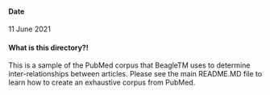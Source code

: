 #### Date
11 June 2021

#### What is this directory?!
This is a sample of the PubMed corpus that BeagleTM uses to determine inter-relationships between articles. Please see the main README.MD file to learn how to create an exhaustive corpus from PubMed.
